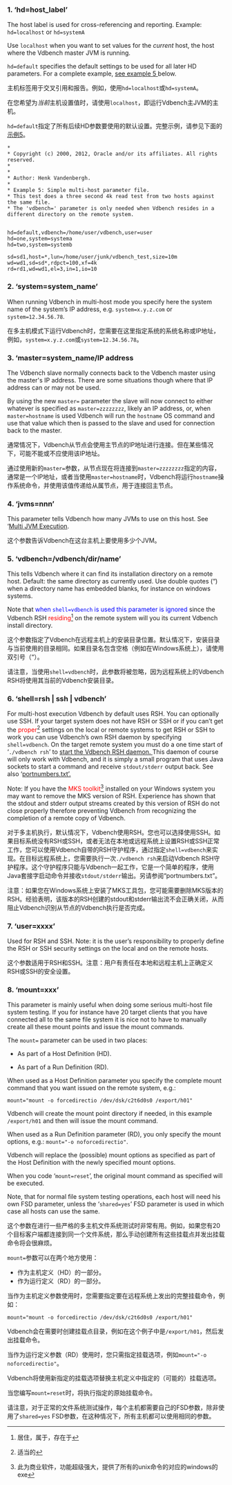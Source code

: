 ### 1. ‘hd=host_label’

The host label is used for cross-referencing and reporting. Example: `hd=localhost` or `hd=systemA`

Use `localhost` when you want to set values for the *current* host, the host where the Vdbench master JVM is running.

`hd=default` specifies the default settings to be used for all later HD parameters. For a complete example, [see example 5 ](#_bookmark225)below.



主机标签用于交叉引用和报告。例如，使用`hd=localhost`或`hd=systemA`。

在您希望为*当前*主机设置值时，请使用`localhost`，即运行Vdbench主JVM的主机。

`hd=default`指定了所有后续HD参数要使用的默认设置。完整示例，请参见下面的[示例5](#_bookmark225)。

```shell
*
* Copyright (c) 2000, 2012, Oracle and/or its affiliates. All rights reserved.
*
*
* Author: Henk Vandenbergh.
*
* Example 5: Simple multi-host parameter file.
* This test does a three second 4k read test from two hosts against the same file.
* The 'vdbench=' parameter is only needed when Vdbench resides in a different directory on the remote system.


hd=default,vdbench=/home/user/vdbench,user=user
hd=one,system=systema
hd=two,system=systemb

sd=sd1,host=*,lun=/home/user/junk/vdbench_test,size=10m
wd=wd1,sd=sd*,rdpct=100,xf=4k
rd=rd1,wd=wd1,el=3,in=1,io=10
```



### 2. ‘system=system_name’

When running Vdbench in multi-host mode you specify here the system name of the system’s IP address, e.g. `system=x.y.z.com` or `system=12.34.56.78`.



在多主机模式下运行Vdbench时，您需要在这里指定系统的系统名称或IP地址，例如，`system=x.y.z.com`或`system=12.34.56.78`。

 

### 3. ‘master=system_name/IP address

The Vdbench slave normally connects back to the Vdbench master using the master's IP address. There are some situations though where that IP address can or may not be used.

By using the new `master=` parameter the slave will now connect to either whatever is specified as `master=zzzzzzzz`, likely an IP address, or, when `master=hostname` is used Vdbench will run the `hostname` OS command and use that value which then is passed to the slave and used for connection back to the master.



通常情况下，Vdbench从节点会使用主节点的IP地址进行连接。但在某些情况下，可能不能或不应使用该IP地址。

通过使用新的`master=`参数，从节点现在将连接到`master=zzzzzzzz`指定的内容，通常是一个IP地址，或者当使用`master=hostname`时，Vdbench将运行`hostname`操作系统命令，并使用该值传递给从属节点，用于连接回主节点。

 

### 4. ‘jvms=nnn’

This parameter tells Vdbench how many JVMs to use on this host. See ‘[Multi JVM Execution](#_bookmark34).



这个参数告诉Vdbench在这台主机上要使用多少个JVM。



### 5. ‘vdbench=/vdbench/dir/name’

This tells Vdbench where it can find its installation directory on a remote host. Default: the same directory as currently used. Use double quotes (“) when a directory name has embedded blanks, for instance on windows systems.

Note that <font color="blue">when `shell=vdbench` is used this parameter is ignored</font> since the Vdbench RSH <font color="#FF00000">residing</font>[^ 1 ] on the remote system will you its current Vdbench install directory.



这个参数指定了Vdbench在远程主机上的安装目录位置。默认情况下，安装目录与当前使用的目录相同。如果目录名包含空格（例如在Windows系统上），请使用双引号（“）。

请注意，当使用`shell=vdbench`时，此参数将被忽略，因为远程系统上的Vdbench RSH将使用其当前的Vdbench安装目录。

 

### 6. ‘shell=rsh | ssh | vdbench’

For multi-host execution Vdbench by default uses RSH. You can optionally use SSH. If your target system does not have RSH or SSH or if you can’t get the <font color="#FF00000">proper</font>[^ 2 ] settings on the local or remote systems to get RSH or SSH to work you can use Vdbench’s own RSH daemon by specifying `shell=vdbench`. On the target remote system you must do a one time start of ‘`./vdbench rsh`’ to [start the Vdbench RSH daemon. ](#_bookmark43)This daemon of course will only work with Vdbench, and it is simply a small program that uses Java sockets to start a command and receive `stdout/stderr` output back. See also ‘[portnumbers.txt’.](#_bookmark230)

Note: If you have the <font color="#FF00000">MKS toolkit</font>[^ 3 ] installed on your Windows system you may want to remove the MKS version of RSH. Experience has shown that the stdout and stderr output streams created by this version of RSH do not close properly therefore preventing Vdbench from recognizing the completion of a remote copy of Vdbench.



对于多主机执行，默认情况下，Vdbench使用RSH。您也可以选择使用SSH。如果目标系统没有RSH或SSH，或者无法在本地或远程系统上设置RSH或SSH正常工作，您可以使用Vdbench自带的RSH守护程序，通过指定`shell=vdbench`来实现。在目标远程系统上，您需要执行一次`./vdbench rsh`来启动Vdbench RSH守护程序。这个守护程序只能与Vdbench一起工作，它是一个简单的程序，使用Java套接字启动命令并接收`stdout/stderr`输出。另请参阅“portnumbers.txt”。

注意：如果您在Windows系统上安装了MKS工具包，您可能需要删除MKS版本的RSH。经验表明，该版本的RSH创建的stdout和stderr输出流不会正确关闭，从而阻止Vdbench识别从节点的Vdbench执行是否完成。

 

### 7. ‘user=xxxx’

Used for RSH and SSH. Note: it is the user’s responsibility to properly define the RSH or SSH security settings on the local and on the remote hosts.



这个参数适用于RSH和SSH。注意：用户有责任在本地和远程主机上正确定义RSH或SSH的安全设置。

 

### 8. ‘mount=xxx’

This parameter is mainly useful when doing some serious multi-host file system testing. If you for instance have 20 target clients that you have connected all to the same file system it is nice not to have to manually create all these mount points and issue the mount commands.

The `mount=` parameter can be used in two places:

- As part of a Host Definition (HD).

- As part of a Run Definition (RD).




When used as a Host Definition parameter you specify the complete mount command that you want issued on the remote system, e.g.:

`mount="mount -o forcedirectio /dev/dsk/c2t6d0s0 /export/h01"`

Vdbench will create the mount point directory if needed, in this example `/export/h01` and then will issue the mount command.



When used as a Run Definition parameter (RD), you only specify the mount options, e.g.: `mount="-o noforcedirectio"`.

Vdbench will replace the (possible) mount options as specified as part of the Host Definition with the newly specified mount options.



When you code ‘`mount=reset`’, the original mount command as specified will be executed.

Note, that for normal file system testing operations, each host will need his own FSD parameter, unless the ‘`shared=yes`’ FSD parameter is used in which case all hosts can use the same.



这个参数在进行一些严格的多主机文件系统测试时非常有用。例如，如果您有20个目标客户端都连接到同一个文件系统，那么手动创建所有这些挂载点并发出挂载命令将会很麻烦。

`mount=`参数可以在两个地方使用：

- 作为主机定义（HD）的一部分。
- 作为运行定义（RD）的一部分。



当作为主机定义参数使用时，您需要指定要在远程系统上发出的完整挂载命令，例如：

`mount="mount -o forcedirectio /dev/dsk/c2t6d0s0 /export/h01"`

Vdbench会在需要时创建挂载点目录，例如在这个例子中是`/export/h01`，然后发出挂载命令。



当作为运行定义参数（RD）使用时，您只需指定挂载选项，例如`mount="-o noforcedirectio"`。

Vdbench将使用新指定的挂载选项替换主机定义中指定的（可能的）挂载选项。



当您编写`mount=reset`时，将执行指定的原始挂载命令。

请注意，对于正常的文件系统测试操作，每个主机都需要自己的FSD参数，除非使用了`shared=yes` FSD参数，在这种情况下，所有主机都可以使用相同的参数。



[^ 1 ]: 居住，属于，存在于
[^ 2 ]: 适当的
[^ 3 ]: 此为商业软件，功能超级强大，提供了所有的unix命令的对应的windows的exe
